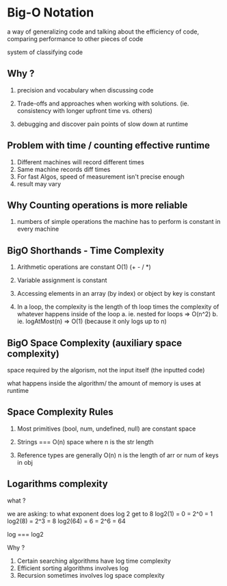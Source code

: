 # Big-O Notation

a way of generalizing code and talking about the efficiency of code, comparing performance to other pieces of code

system of classifying code

## Why ?

1. precision and vocabulary when discussing code

2. Trade-offs and approaches when working with solutions. (ie. consistency with longer upfront time vs. others)

3. debugging and discover pain points of slow down at runtime

## Problem with time / counting effective runtime

1. Different machines will record different times
2. Same machine records diff times
3. For fast Algos, speed of measurement isn't precise enough
4. result may vary

## Why Counting operations is more reliable

1. numbers of simple operations the machine has to perform is constant in every machine

## BigO Shorthands - Time Complexity

1. Arithmetic operations are constant O(1) (+ - / \*)

2. Variable assignment is constant

3. Accessing elements in an array (by index) or object by key is constant

4. In a loop, the complexity is the length of th loop times the complexity of whatever happens inside of the loop
   a. ie. nested for loops => O(n^2)
   b. ie. logAtMost(n) => O(1) (because it only logs up to n)

## BigO Space Complexity (auxiliary space complexity)

space required by the algorism, not the input itself (the inputted code)

what happens inside the algorithm/ the amount of memory is uses at runtime

## Space Complexity Rules

1. Most primitives (bool, num, undefined, null) are constant space

2. Strings === O(n) space where n is the str length

3. Reference types are generally O(n) n is the length of arr or num of keys in obj

## Logarithms complexity

what ?

we are asking: to what exponent does log 2 get to 8
log2(1) = 0 = 2^0 = 1
log2(8) = 2^3 = 8
log2(64) = 6 = 2^6 = 64

<!-- as far as BigO is concerned -->

log === log2

Why ?

1. Certain searching algorithms have log time complexity
2. Efficient sorting algorithms involves log
3. Recursion sometimes involves log space complexity
